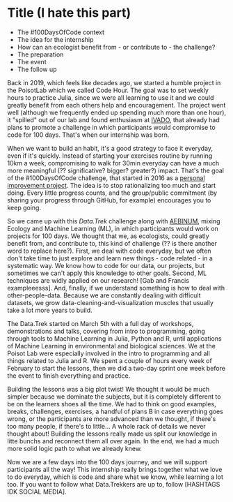# Title (I hate this part)

- The #100DaysOfCode context
- The idea for the internship
 - How can an ecologist benefit from - or contribute to - the challenge?
- The preparation
- The event
- The follow up

Back in 2019, which feels like decades ago, we started a humble project in the PoisotLab which we called Code Hour.
The goal was to set weekly hours to practice Julia, since we were all learning to use it and we could greatly benefit from each others help and encouragement.
The project went well (although we frequently ended up spending much more than one hour), it "spilled" out of our lab and found enthusiasm at [IVADO][ivado], that already had plans to promote a challenge in which participants would compromise to code for 100 days.
That's when our internship was born.  

When we want to build an habit, it's a good strategy to face it everyday, even if it's quickly.
Instead of starting your exercises routine by running 10km a week, compromising to walk for 30min everyday can have a much more meaningful (?? significative? bigger? greater?) impact.
That's the goal of the #100DaysOfCode challenge, that started in 2016 as a [personal improvement project][100days_blogpost].
The idea is to stop rationalizing too much and start doing.
Every little progress counts, and the group/public commitment (by sharing your progress through GitHub, for example) encourages you to keep going.  

So we came up with this *Data.Trek* challenge along with [AEBINUM][aebinum], mixing Ecology and Machine Learning (ML), in which participants would work on projects for 100 days.
We thought that we, as ecologists, could greatly benefit from, and contribute to, this kind of challenge (?? is there another word to replace here?).
First, we deal with code everyday, but we often don't take time to just explore and learn new things - code related - in a systematic way. We know how to code for our data, our projects, but sometimes we can't apply this knowledge to other goals.
Second, ML techniques are widly applied on our research! [Gab and Francis exampleeesss].
And, finally, if we understand something is how to deal with other-people-data.
Because we are constantly dealing with difficult datasets, we grow data-cleaning-and-visualization muscles that usually take a lot more years to build.  

The Data.Trek started on March 5th with a full day of workshops, demonstrations and talks, covering from intro to programming, going through tools to Machine Learning in Julia, Python and R, until applications of Machine Learning in environmental and biological sciences.
We at the Poisot Lab were especially involved in the intro to programming and all things related to Julia and R.
We spent a couple of hours every week of February to start the lessons, then we did a two-day sprint one week before the event to finish everything and practice.  

Building the lessons was a big plot twist! We thought it would be much simpler because we dominate the subjects, but it is completely different to be on the learners shoes all the time.
We had to think on good examples, breaks, challenges, exercises, a handful of plans B in case everything goes wrong, or the participants are more advanced than we thought, if there's too many people, if there's to little...
A whole rack of details we never thought about! Building the lessons really made us split our knowledge in litte bunchs and reconnect them all over again. In the end, we had a much more solid logic path to what we already knew.  

Now we are a few days into the 100 days journey, and we will support participants all the way!
This internship really brings together what we love to do everyday, which is code and share what we know, while learning a lot too.
If you want to follow what Data.Trekkers are up to, follow [HASHTAGS IDK SOCIAL MEDIA].  


[ivado]: https://ivado.ca/ "Institut de Valorisation des Données"
[100days_blogpost]: https://www.freecodecamp.org/news/join-the-100daysofcode-556ddb4579e4/ 
[aebinum]: http://aebinum.umontreal.ca/ "Association des Étudiants en Bio-Informatique de l'Université de Montréal"
